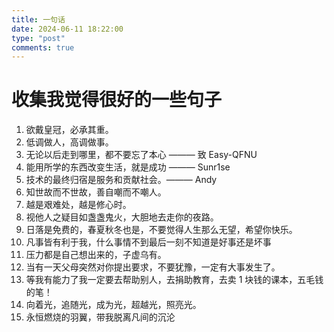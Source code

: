 ```yaml
---
title: 一句话
date: 2024-06-11 18:22:00
type: "post"
comments: true
---
```


# 收集我觉得很好的一些句子

1. 欲戴皇冠，必承其重。
2. 低调做人，高调做事。
3. 无论以后走到哪里，都不要忘了本心 ——— 致 Easy-QFNU
4. 能用所学的东西改变生活，就是成功 ——— Sunr1se
5. 技术的最终归宿是服务和贡献社会。——— Andy
6. 知世故而不世故，善自嘲而不嘲人。
7. 越是艰难处，越是修心时。
8. 视他人之疑目如盏盏鬼火，大胆地去走你的夜路。
9. 日落是免费的，春夏秋冬也是，不要觉得人生那么无望，希望你快乐。
10. 凡事皆有利于我，什么事情不到最后一刻不知道是好事还是坏事
11. 压力都是自己想出来的，子虚乌有。
12. 当有一天父母突然对你提出要求，不要犹豫，一定有大事发生了。
13. 等我有能力了我一定要去帮助别人，去捐助教育，去卖 1 块钱的课本，五毛钱的笔！
14. 向着光，追随光，成为光，超越光，照亮光。
15. 永恒燃烧的羽翼，带我脱离凡间的沉沦

